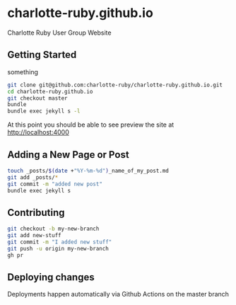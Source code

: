 # charlotte-ruby.github.io

Charlotte Ruby User Group Website

## Getting Started

something

```sh
git clone git@github.com:charlotte-ruby/charlotte-ruby.github.io.git
cd charlotte-ruby.github.io
git checkout master
bundle
bundle exec jekyll s -l
```

At this point you should be able to see preview the site at
[http://localhost:4000](http://localhost:4000)

## Adding a New Page or Post

```sh
touch _posts/$(date +"%Y-%m-%d")_name_of_my_post.md
git add _posts/*
git commit -m "added new post"
bundle exec jekyll s
```

## Contributing

```sh
git checkout -b my-new-branch
git add new-stuff
git commit -m "I added new stuff"
git push -u origin my-new-branch
gh pr
```

## Deploying changes

Deployments happen automatically via Github Actions on the master branch

